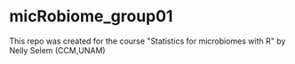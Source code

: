 # micRobiome_group01
This repo was created for the course "Statistics for microbiomes with R" by Nelly Selem (CCM,UNAM)
